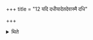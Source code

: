 +++
title = "12 यदि दधीयादेतदेवास्मै दधि"

+++

<details><summary>थिते</summary>

12. If he desires to eat curds, (the assistants) should prepare curds out of the same (milk) (and give it to the consecrated).
</details>
